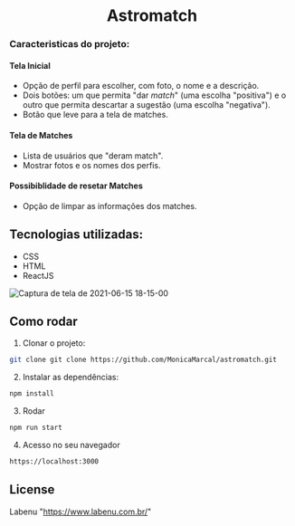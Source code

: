 
<h1 align="center">
  <center>Astromatch</center>
</h1>

### Caracteristicas do projeto: 

#### Tela Inicial
 - Opção de perfil para escolher, com foto, o nome e a descrição.
 - Dois botões: um que permita "dar *match*" (uma escolha "positiva") e o outro que permita descartar a sugestão (uma escolha "negativa").
 - Botão que leve para a tela de matches.

#### Tela de Matches
- Lista de usuários que "deram match".
- Mostrar fotos e os nomes dos perfis. 

#### Possibiblidade de resetar Matches
- Opção de limpar as informações dos matches.

## Tecnologias utilizadas:
- CSS 
- HTML 
- ReactJS


![Captura de tela de 2021-06-15 18-15-00](https://user-images.githubusercontent.com/63027699/122691902-805bc000-d208-11eb-98a4-a7acf4a99663.png)


## Como rodar
1. Clonar o projeto: 
```bash
git clone git clone https://github.com/MonicaMarcal/astromatch.git 
```
2. Instalar as dependências: 
```bash
npm install
```
3. Rodar
```bash
npm run start
```
4. Acesso no seu navegador
```bash
https://localhost:3000
```

## License
Labenu "https://www.labenu.com.br/"
